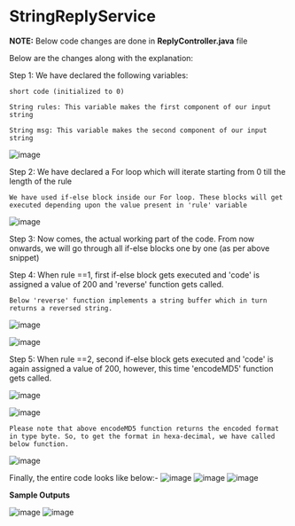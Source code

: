 # StringReplyService

**NOTE:** Below code changes are done in **ReplyController.java** file

Below are the changes along with the explanation:

Step 1: We have declared the following variables:

    short code (initialized to 0)
    
    String rules: This variable makes the first component of our input string
    
    String msg: This variable makes the second component of our input string
    
![image](https://user-images.githubusercontent.com/53274714/142869705-64b1173c-4a77-404b-b301-dc1add61cf8c.png)
    
    
Step 2: We have declared a For loop which will iterate starting from 0 till the length of the rule
    
    We have used if-else block inside our For loop. These blocks will get executed depending upon the value present in 'rule' variable
    
![image](https://user-images.githubusercontent.com/53274714/142870068-381cd92b-b302-4278-818c-eb3faf3e9523.png)


Step 3: Now comes, the actual working part of the code. From now onwards, we will go through all if-else blocks one by one (as per above snippet)

Step 4: When rule ==1, first if-else block gets executed and 'code' is assigned a value of 200 and 'reverse' function gets called.
    
    Below 'reverse' function implements a string buffer which in turn returns a reversed string.

![image](https://user-images.githubusercontent.com/53274714/142870569-426d89b5-a645-41a6-8167-34e53cb6ba66.png)

![image](https://user-images.githubusercontent.com/53274714/142870761-57cf6b77-3d5f-47b3-8839-7eddd974bfbd.png)


Step 5: When rule ==2, second if-else block gets executed and 'code' is again assigned a value of 200, however, this time 'encodeMD5' function gets called.

![image](https://user-images.githubusercontent.com/53274714/142871241-35f5f714-c193-4934-856d-1f3d1bb65150.png)

![image](https://user-images.githubusercontent.com/53274714/142871358-a91ca589-8c33-4c70-857a-e24403de5d6f.png)

    Please note that above encodeMD5 function returns the encoded format in type byte. So, to get the format in hexa-decimal, we have called below function.
    
![image](https://user-images.githubusercontent.com/53274714/142871699-c7b37618-6652-4316-9399-c83fa1e62746.png)

Finally, the entire code looks like below:-
![image](https://user-images.githubusercontent.com/53274714/142905731-790cbf5d-399b-48c5-954a-1f1c71c409a3.png)
![image](https://user-images.githubusercontent.com/53274714/142905784-dce7643d-7efb-48ef-83c3-cc27f798c6aa.png)
![image](https://user-images.githubusercontent.com/53274714/142905828-9ef44d8b-400e-474e-a599-95b4ab69715e.png)

**Sample Outputs**

![image](https://user-images.githubusercontent.com/53274714/142908363-0a7ac99e-0ae2-4170-911a-16097d5d58a7.png)
![image](https://user-images.githubusercontent.com/53274714/142908430-c7c5846a-ec13-415c-a2ba-2caa79b9e8a5.png)

    



    


